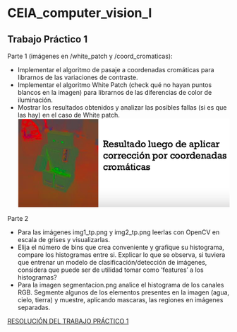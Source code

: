 # CEIA_computer_vision_I

## Trabajo Práctico 1

Parte 1 (imágenes en /white_patch y /coord_cromaticas):
* Implementar el algoritmo de pasaje a coordenadas cromáticas para librarnos de las variaciones de contraste.
* Implementar el algoritmo White Patch (check qué no hayan puntos blancos en la imagen) para librarnos de las diferencias de color de iluminación.
* Mostrar los resultados obtenidos y analizar las posibles fallas (si es que las hay) en el caso de White patch.
![alt text](img/img_1.png)

Parte 2
* Para las imágenes img1_tp.png y img2_tp.png leerlas con OpenCV en escala de grises y visualizarlas.
* Elija el número de bins que crea conveniente y grafique su histograma, compare los histogramas entre si. Explicar lo que se observa, si tuviera que entrenar un modelo de clasificación/detección de imágenes, considera que puede ser de utilidad tomar como ‘features’ a los histogramas?
* Para la imagen segmentacion.png analice el histograma de los canales RGB. Segmente algunos de los elementos presentes en la imagen (agua, cielo, tierra) y muestre, aplicando mascaras, las regiones en imágenes separadas.

[RESOLUCIÓN DEL TRABAJO PRÁCTICO 1](/TPs_resueltos/TP1/TP1.ipynb)
